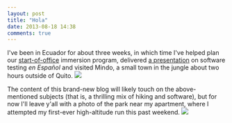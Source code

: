 ```yaml
---
layout: post
title: "Hola"
date: 2013-08-18 14:38
comments: true
---
```


I've been in Ecuador for about three weeks, in which time I've 
helped plan our [start-of-office](https://www.facebook.com/photo.php?fbid=637562259600702&set=a.243430865680512.67637.117154494974817&type=1&theater) immersion program, delivered [a presentation](https://twitter.com/fmrtn/status/364099758173868032) on software testing *en Español* and visited
Mindo, a small town in the jungle about two hours outside of Quito.
<img src="{{ root_url }}/images/DSC01331_edited.jpg" />

The content of this brand-new blog will likely touch on the
above-mentioned subjects (that is, a thrilling mix of hiking and software), but for now I'll leave y'all with a photo of the
park near my apartment, where I attempted my first-ever high-altitude run
this past weekend. 
<img src="{{ root_url }}/images/parque_carolina.png" />
